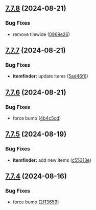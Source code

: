 ## [7.7.8](https://github.com/Torwent/SRL-T/compare/v7.7.7...v7.7.8) (2024-08-21)


### Bug Fixes

* remove tilewide ([0969e26](https://github.com/Torwent/SRL-T/commit/0969e2639433a53e4a0805b48963cf4797840a8e))



## [7.7.7](https://github.com/Torwent/SRL-T/compare/v7.7.6...v7.7.7) (2024-08-21)


### Bug Fixes

* **itemfinder:** update items ([5ad46f6](https://github.com/Torwent/SRL-T/commit/5ad46f668b964dfa80d1810b98fc5c61a8371d91))



## [7.7.6](https://github.com/Torwent/SRL-T/compare/v7.7.5...v7.7.6) (2024-08-21)


### Bug Fixes

* force bump ([4b4c5cd](https://github.com/Torwent/SRL-T/commit/4b4c5cd3ecde197dea1dd55cbcf873aa2ea1ae7c))



## [7.7.5](https://github.com/Torwent/SRL-T/compare/v7.7.4...v7.7.5) (2024-08-19)


### Bug Fixes

* **itemfinder:** add new items ([c55313e](https://github.com/Torwent/SRL-T/commit/c55313eb3da927a245a9df27482e2af18b1d3578))



## [7.7.4](https://github.com/Torwent/SRL-T/compare/v7.7.3...v7.7.4) (2024-08-16)


### Bug Fixes

* force bump ([2f13659](https://github.com/Torwent/SRL-T/commit/2f13659e85fc21ab05002ba8615c47f052e1cbc4))



